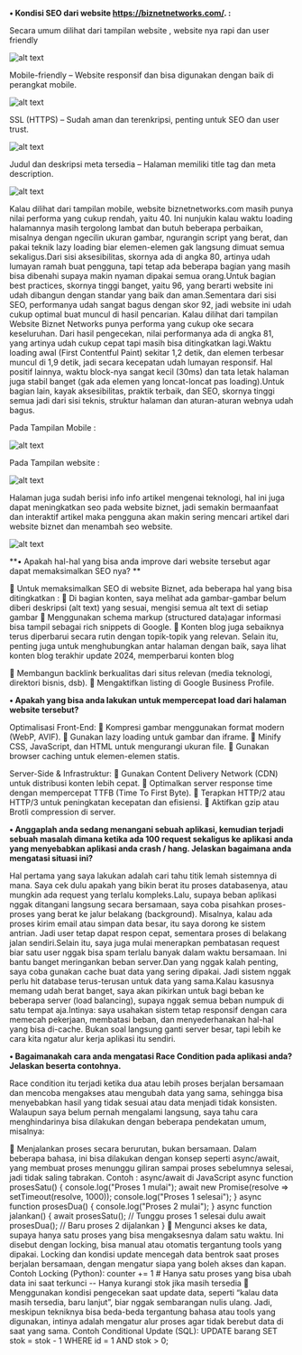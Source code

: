 
**•  Kondisi SEO dari website  https://biznetnetworks.com/. :**

Secara umum dilihat dari tampilan website , website nya rapi dan user friendly

![alt text](https://github.com/ryankurniantara/biznet_technical_test/blob/main/images/1.jpg?raw=true) 

Mobile-friendly – Website responsif dan bisa digunakan dengan baik di perangkat mobile.

![alt text](https://github.com/ryankurniantara/biznet_technical_test/blob/main/images/2.jpg?raw=true)
 
SSL (HTTPS) – Sudah aman dan terenkripsi, penting untuk SEO dan user trust.

![alt text](https://github.com/ryankurniantara/biznet_technical_test/blob/main/images/3.jpg?raw=true)
 
Judul dan deskripsi meta tersedia – Halaman memiliki title tag dan meta description.

![alt text](https://github.com/ryankurniantara/biznet_technical_test/blob/main/images/4.jpg?raw=true)
 
Kalau dilihat dari tampilan mobile, website biznetnetworks.com masih punya nilai performa yang cukup rendah, yaitu 40. Ini nunjukin kalau waktu loading halamannya masih tergolong lambat dan butuh beberapa perbaikan, misalnya dengan ngecilin ukuran gambar, ngurangin script yang berat, dan pakai teknik lazy loading biar elemen-elemen gak langsung dimuat semua sekaligus.Dari sisi aksesibilitas, skornya ada di angka 80, artinya udah lumayan ramah buat pengguna, tapi tetap ada beberapa bagian yang masih bisa dibenahi supaya makin nyaman dipakai semua orang.Untuk bagian best practices, skornya tinggi banget, yaitu 96, yang berarti website ini udah dibangun dengan standar yang baik dan aman.Sementara dari sisi SEO, performanya udah sangat bagus dengan skor 92, jadi website ini udah cukup optimal buat muncul di hasil pencarian.
Kalau dilihat dari tampilan Website Biznet Networks punya performa yang cukup oke secara keseluruhan. Dari hasil pengecekan, nilai performanya ada di angka 81, yang artinya udah cukup cepat tapi masih bisa ditingkatkan lagi.Waktu loading awal (First Contentful Paint) sekitar 1,2 detik, dan elemen terbesar muncul di 1,9 detik, jadi secara kecepatan udah lumayan responsif. Hal positif lainnya, waktu block-nya sangat kecil (30ms) dan tata letak halaman juga stabil banget (gak ada elemen yang loncat-loncat pas loading).Untuk bagian lain, kayak aksesibilitas, praktik terbaik, dan SEO, skornya tinggi semua jadi dari sisi teknis, struktur halaman dan aturan-aturan webnya udah bagus.

Pada Tampilan Mobile : 

![alt text](https://github.com/ryankurniantara/biznet_technical_test/blob/main/images/5.jpg?raw=true)

Pada Tampilan website :

![alt text](https://github.com/ryankurniantara/biznet_technical_test/blob/main/images/6.jpg?raw=true)

Halaman juga sudah berisi info info artikel mengenai teknologi, hal ini juga dapat meningkatkan seo pada website biznet, jadi semakin bermaanfaat dan interaktif artikel maka pengguna akan makin sering mencari artikel dari website biznet dan menambah seo website.

![alt text](https://github.com/ryankurniantara/biznet_technical_test/blob/main/images/7.jpg?raw=true)
 	
**• Apakah hal-hal yang bisa anda improve dari website tersebut agar dapat memaksimalkan SEO nya? **     

	Untuk memaksimalkan SEO di website Biznet, ada beberapa hal yang bisa ditingkatkan : 
	Di bagian konten, saya melihat ada  gambar-gambar belum diberi deskripsi (alt text) yang sesuai, mengisi semua alt text di setiap gambar
	Menggunakan  schema markup (structured data)agar informasi bisa tampil sebagai rich snippets di Google.
	Konten blog juga sebaiknya terus diperbarui secara rutin dengan topik-topik yang relevan. Selain itu, penting juga untuk menghubungkan antar halaman dengan baik, saya lihat konten blog terakhir update 2024, memperbarui konten blog

	Membangun backlink berkualitas dari situs relevan (media teknologi, direktori bisnis, dsb).
	Mengaktifkan listing di Google Business Profile.


**• Apakah yang bisa anda lakukan untuk mempercepat load dari halaman website tersebut?**

Optimalisasi Front-End:
	Kompresi gambar menggunakan format modern (WebP, AVIF).
	Gunakan lazy loading untuk gambar dan iframe.
	Minify CSS, JavaScript, dan HTML untuk mengurangi ukuran file.
	Gunakan browser caching untuk elemen-elemen statis.

Server-Side & Infrastruktur:
	Gunakan Content Delivery Network (CDN) untuk distribusi konten lebih cepat.
	Optimalkan server response time dengan mempercepat TTFB (Time To First Byte).
	Terapkan HTTP/2 atau HTTP/3 untuk peningkatan kecepatan dan efisiensi.
	Aktifkan gzip atau Brotli compression di server.


**•  Anggaplah anda sedang menangani sebuah aplikasi, kemudian terjadi sebuah masalah dimana ketika ada 100 request sekaligus ke aplikasi anda yang menyebabkan aplikasi anda crash / hang. Jelaskan bagaimana anda mengatasi situasi ini?**

Hal pertama yang saya lakukan adalah cari tahu titik lemah sistemnya di mana. Saya cek dulu apakah yang bikin berat itu proses databasenya, atau mungkin ada request yang terlalu kompleks.Lalu, supaya beban aplikasi nggak ditangani langsung secara bersamaan, saya coba pisahkan proses-proses yang berat ke jalur belakang (background). Misalnya, kalau ada proses kirim email atau simpan data besar, itu saya dorong ke sistem antrian. Jadi user tetap dapat respon cepat, sementara proses di belakang jalan sendiri.Selain itu, saya juga mulai menerapkan pembatasan request biar satu user nggak bisa spam terlalu banyak dalam waktu bersamaan. Ini bantu banget meringankan beban server.Dan yang nggak kalah penting, saya coba gunakan cache buat data yang sering dipakai. Jadi sistem nggak perlu hit database terus-terusan untuk data yang sama.Kalau kasusnya memang udah berat banget, saya akan pikirkan untuk bagi beban ke beberapa server (load balancing), supaya nggak semua beban numpuk di satu tempat aja.Intinya: saya usahakan sistem tetap responsif dengan cara memecah pekerjaan, membatasi beban, dan menyederhanakan hal-hal yang bisa di-cache. Bukan soal langsung ganti server besar, tapi lebih ke cara kita ngatur alur kerja aplikasi itu sendiri.

**•	Bagaimanakah cara anda mengatasi Race Condition pada aplikasi anda? Jelaskan beserta contohnya.** 

   Race condition itu terjadi ketika dua atau lebih proses berjalan bersamaan dan mencoba mengakses atau mengubah data yang sama, sehingga bisa menyebabkan hasil yang tidak sesuai atau data menjadi tidak konsisten. Walaupun saya belum pernah mengalami langsung, saya tahu cara menghindarinya bisa dilakukan dengan beberapa pendekatan umum, misalnya:

   	Menjalankan proses secara berurutan, bukan bersamaan. Dalam beberapa bahasa, ini bisa dilakukan dengan konsep seperti async/await, yang membuat proses menunggu giliran sampai proses sebelumnya selesai, jadi tidak saling tabrakan.
   Contoh : async/await di JavaScript
   async function prosesSatu() {
     console.log("Proses 1 mulai");
     await new Promise(resolve => setTimeout(resolve, 1000));
     console.log("Proses 1 selesai");
   }
   async function prosesDua() {
     console.log("Proses 2 mulai");
   }
   async function jalankan() {
     await prosesSatu();  // Tunggu proses 1 selesai dulu
     await prosesDua();   // Baru proses 2 dijalankan
   }
    Mengunci akses ke data, supaya hanya satu proses yang bisa mengaksesnya dalam satu waktu. Ini disebut dengan locking, bisa manual atau otomatis tergantung tools yang dipakai.
   Locking dan kondisi update mencegah data bentrok saat proses berjalan bersamaan, dengan mengatur siapa yang boleh akses dan kapan.
   Contoh Locking (Python):
   counter += 1  # Hanya satu proses yang bisa ubah data ini saat terkunci
   -- Hanya kurangi stok jika masih tersedia
   	Menggunakan kondisi pengecekan saat update data, seperti “kalau data masih tersedia, baru lanjut”, biar nggak sembarangan nulis ulang.
   Jadi, meskipun tekniknya bisa beda-beda tergantung bahasa atau tools yang digunakan, intinya adalah mengatur alur proses agar tidak berebut data di saat yang sama.
   Contoh Conditional Update (SQL):
   UPDATE barang SET stok = stok - 1 WHERE id = 1 AND stok > 0;






   


